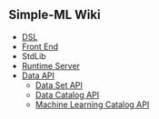 ## Simple-ML Wiki
* [DSL][dsl]
* [Front End](./FrontEnd.md)
* StdLib
* [Runtime Server][dsl]
* [Data API][data_api]
   * [Data Set API][data_set_api]
   * [Data Catalog API][data_catalog_api]
   * [Machine Learning Catalog API][ml_catalog_api]


[dsl]: https://github.com/Anzumana/Simple-ML/wiki/Language-Tutorial
[data_api]: https://github.com/Anzumana/Simple-ML/wiki/Data-API
[data_set_api]: https://github.com/Anzumana/Simple-ML/wiki/Data-Set-API
[data_catalog_api]: https://github.com/Anzumana/Simple-ML/wiki/Data-Catalog-API
[ml_catalog_api]: https://github.com/Anzumana/Simple-ML/wiki/Machine-Learning-Catalog-API
